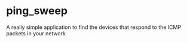 # ping_sweep
A really simple application to find the devices that respond to the ICMP packets in your network
